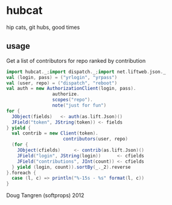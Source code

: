 # hubcat

hip cats, git hubs, good times

## usage 

Get a list of contributors for repo ranked by contribution

```scala
import hubcat._;import dispatch._;import net.liftweb.json._
val (login, pass) = ("yrlogin", "yrpass")
val (user, repo) = ("dispatch", "reboot")
val auth = new AuthorizationClient(login, pass).
                 authorize.
                 scopes("repo").
                 note("just for fun")
for {
  JObject(fields)   <- auth(as.lift.Json)()
  JField("token", JString(token)) <- fields
} yield {
  val contrib = new Client(token).
                     contributors(user, repo)
  (for {
    JObject(cfields)     <- contrib(as.lift.Json)()
    JField("login", JString(login))      <- cfields
    JField("contributions", JInt(count)) <- cfields
  } yield (login, count)).sortBy(_._2).reverse
}.foreach {
  case (l, c) => println("%-15s - %s" format(l, c))
}
```

Doug Tangren (softprops) 2012

